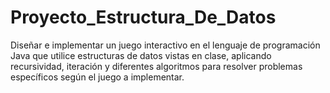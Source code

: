 # Proyecto_Estructura_De_Datos
Diseñar e implementar un juego interactivo en el lenguaje de programación Java que utilice estructuras de datos vistas en clase, aplicando recursividad, iteración y diferentes algoritmos para resolver problemas específicos según el juego a implementar.
